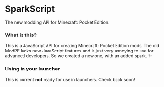# SparkScript

The new modding API for Minecraft: Pocket Edition.

### What is this?
This is a JavaScript API for creating Minecraft: Pocket Edition mods. The old ModPE lacks new JavaScript features and is just very annoying
to use for advanced developers. So we created a new one, with an added spark. ✨

### Using in your launcher
This is current **not** ready for use in launchers. Check back soon!